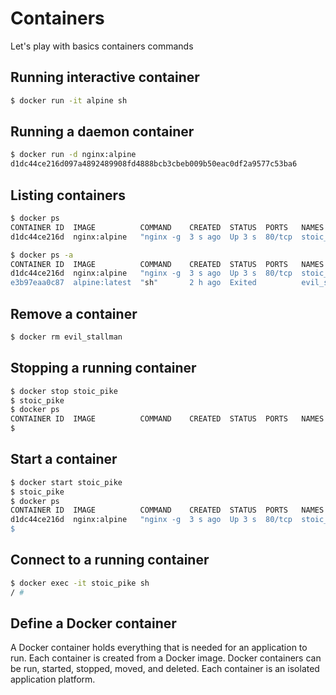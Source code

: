 # Containers

Let's play with basics containers commands

## Running interactive container

```bash
$ docker run -it alpine sh
```

## Running a daemon container

```bash
$ docker run -d nginx:alpine
d1dc44ce216d097a4892489908fd4888bcb3cbeb009b50eac0df2a9577c53ba6
```

## Listing containers

```bash
$ docker ps
CONTAINER ID  IMAGE          COMMAND    CREATED  STATUS  PORTS   NAMES
d1dc44ce216d  nginx:alpine   "nginx -g  3 s ago  Up 3 s  80/tcp  stoic_pike
```


```bash
$ docker ps -a
CONTAINER ID  IMAGE          COMMAND    CREATED  STATUS  PORTS   NAMES
d1dc44ce216d  nginx:alpine   "nginx -g  3 s ago  Up 3 s  80/tcp  stoic_pike
e3b97eaa0c87  alpine:latest  "sh"       2 h ago  Exited          evil_stallman
```

## Remove a container

```bash
$ docker rm evil_stallman
```

## Stopping a running container

```bash
$ docker stop stoic_pike
$ stoic_pike
$ docker ps
CONTAINER ID  IMAGE          COMMAND    CREATED  STATUS  PORTS   NAMES
$
```

## Start a container


```bash
$ docker start stoic_pike
$ stoic_pike
$ docker ps
CONTAINER ID  IMAGE          COMMAND    CREATED  STATUS  PORTS   NAMES
d1dc44ce216d  nginx:alpine   "nginx -g  3 s ago  Up 3 s  80/tcp  stoic_pike
$
```

## Connect to a running container


```bash
$ docker exec -it stoic_pike sh
/ #
```

## Define a Docker container

A Docker container holds everything that is needed for an application to run.
Each container is created from a Docker image. Docker containers can be run,
started, stopped, moved, and deleted. Each container is an isolated application
platform.
